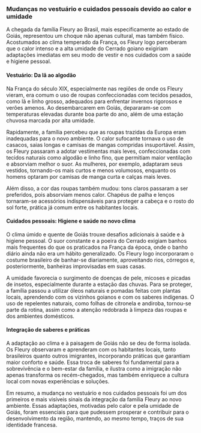 ### Mudanças no vestuário e cuidados pessoais devido ao calor e umidade

A chegada da família Fleury ao Brasil, mais especificamente ao estado de Goiás, representou um choque não apenas cultural, mas também físico. Acostumados ao clima temperado da França, os Fleury logo perceberam que o calor intenso e a alta umidade do Cerrado goiano exigiriam adaptações imediatas em seu modo de vestir e nos cuidados com a saúde e higiene pessoal.

#### Vestuário: Da lã ao algodão

Na França do século XIX, especialmente nas regiões de onde os Fleury vieram, era comum o uso de roupas confeccionadas com tecidos pesados, como lã e linho grosso, adequados para enfrentar invernos rigorosos e verões amenos. Ao desembarcarem em Goiás, depararam-se com temperaturas elevadas durante boa parte do ano, além de uma estação chuvosa marcada por alta umidade.

Rapidamente, a família percebeu que as roupas trazidas da Europa eram inadequadas para o novo ambiente. O calor sufocante tornava o uso de casacos, saias longas e camisas de mangas compridas insuportável. Assim, os Fleury passaram a adotar vestimentas mais leves, confeccionadas com tecidos naturais como algodão e linho fino, que permitiam maior ventilação e absorviam melhor o suor. As mulheres, por exemplo, adaptaram seus vestidos, tornando-os mais curtos e menos volumosos, enquanto os homens optaram por camisas de manga curta e calças mais leves.

Além disso, a cor das roupas também mudou: tons claros passaram a ser preferidos, pois absorviam menos calor. Chapéus de palha e lenços tornaram-se acessórios indispensáveis para proteger a cabeça e o rosto do sol forte, prática já comum entre os habitantes locais.

#### Cuidados pessoais: Higiene e saúde no novo clima

O clima úmido e quente de Goiás trouxe desafios adicionais à saúde e à higiene pessoal. O suor constante e a poeira do Cerrado exigiam banhos mais frequentes do que os praticados na França da época, onde o banho diário ainda não era um hábito generalizado. Os Fleury logo incorporaram o costume brasileiro de banhar-se diariamente, aproveitando rios, córregos e, posteriormente, banheiras improvisadas em suas casas.

A umidade favorecia o surgimento de doenças de pele, micoses e picadas de insetos, especialmente durante a estação das chuvas. Para se proteger, a família passou a utilizar óleos naturais e pomadas feitas com plantas locais, aprendendo com os vizinhos goianos e com os saberes indígenas. O uso de repelentes naturais, como folhas de citronela e andiroba, tornou-se parte da rotina, assim como a atenção redobrada à limpeza das roupas e dos ambientes domésticos.

#### Integração de saberes e práticas

A adaptação ao clima e à paisagem de Goiás não se deu de forma isolada. Os Fleury observaram e aprenderam com os habitantes locais, tanto brasileiros quanto outros imigrantes, incorporando práticas que garantiam maior conforto e saúde. Essa troca de saberes foi fundamental para a sobrevivência e o bem-estar da família, e ilustra como a imigração não apenas transforma os recém-chegados, mas também enriquece a cultura local com novas experiências e soluções.

Em resumo, a mudança no vestuário e nos cuidados pessoais foi um dos primeiros e mais visíveis sinais da integração da família Fleury ao novo ambiente. Essas adaptações, motivadas pelo calor e pela umidade de Goiás, foram essenciais para que pudessem prosperar e contribuir para o desenvolvimento da região, mantendo, ao mesmo tempo, traços de sua identidade francesa.
